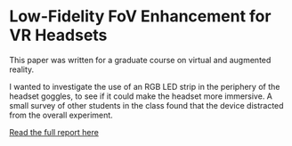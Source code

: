 # Low-Fidelity FoV Enhancement for VR Headsets

This paper was written for a graduate course on virtual and augmented reality. 

I wanted to investigate the use of an RGB LED strip in the periphery of the headset goggles, to see if it could make the headset more immersive. A small survey of other students in the class found that the device distracted from the overall experiment.

[Read the full report here](Cost_Effective_Field_of_View_Enhancement_for_Virtual_Reality_Headsets-NathanGage.pdf)
